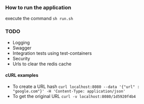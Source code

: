 ### How to run the application
 execute the command `sh run.sh`
 
### TODO
* Logging
* Swagger
* Integration tests using test-containers
* Security
* Urls to clear the redis cache


#### cURL examples
* To create a URL hash `curl localhost:8080 --data '{"url" : "google.com"}' -H 'Content-Type: application/json'`
* To get the original URL `curl -v localhost:8080/1d5920f4b4`